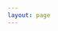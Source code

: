 ```yaml
---
layout: page
---
```

<script setup>
import {
  VPTeamPage,
  VPTeamPageTitle,
  VPTeamMembers
} from 'vitepress/theme'

const members = [
  {
    avatar: 'https://avatars.githubusercontent.com/u/112888202',
    name: 'kiyotakali',
    links: [
      { icon: 'github', link: 'https://github.com/kiyotakali' },
    ]
  },
]
</script>

<VPTeamPage>
  <VPTeamPageTitle>
    <template #title>
      Members
    </template>
    <template #lead>
      Members of our group.
    </template>
  </VPTeamPageTitle>
  <VPTeamMembers
    :members="members"
  />
</VPTeamPage>
